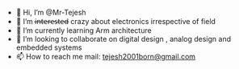 - 👋 Hi, I’m @Mr-Tejesh
- 👀 I’m i̶n̶t̶e̶r̶e̶s̶t̶e̶d̶ crazy about electronics irrespective of field
- 🌱 I’m currently learning Arm architecture
- 💞️ I’m looking to collaborate on digital design , analog design and embedded systems
- 📫 How to reach me mail: tejesh2001born@gmail.com

<!---
Mr-Tejesh/Mr-Tejesh is a ✨ special ✨ repository because its `README.md` (this file) appears on your GitHub profile.
You can click the Preview link to take a look at your changes.
--->
 
